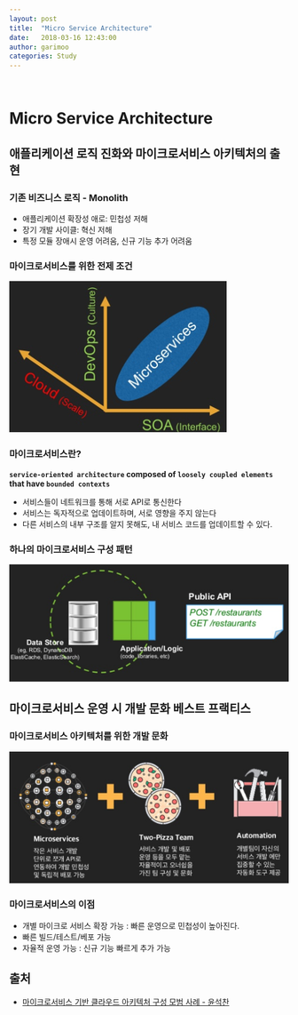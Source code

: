 ```yaml
---
layout: post
title:  "Micro Service Architecture"
date:   2018-03-16 12:43:00
author: garimoo
categories: Study
---
```

<br/>

# Micro Service Architecture

## 애플리케이션 로직 진화와 마이크로서비스 아키텍처의 출현

### 기존 비즈니스 로직 - Monolith

* 애플리케이션 확장성 애로: 민첩성 저해
* 장기 개발 사이클: 혁신 저해
* 특정 모듈 장애시 운영 어려움, 신규 기능 추가 어려움

### 마이크로서비스를 위한 전제 조건

![Image](/assets/20180316/1.png)

### 마이크로서비스란?

**`service-oriented architecture` composed of `loosely coupled elements` that have `bounded contexts`**

* 서비스들이 네트워크를 통해 서로 API로 통신한다
* 서비스는 독자적으로 업데이트하며, 서로 영향을 주지 않는다
* 다른 서비스의 내부 구조를 알지 못해도, 내 서비스 코드를 업데이트할 수 있다.

### 하나의 마이크로서비스 구성 패턴

![Image](/assets/20180316/2.png)

## 마이크로서비스 운영 시 개발 문화 베스트 프랙티스

### 마이크로서비스 아키텍처를 위한 개발 문화

![Image](/assets/20180316/3.png)

### 마이크로서비스의 이점

* 개별 마이크로 서비스 확장 가능 : 빠른 운영으로 민첩성이 높아진다.
* 빠른 빌드/테스트/베포 가능
* 자율적 운영 가능 : 신규 기능 빠르게 추가 가능

## 출처

* [마이크로서비스 기반 클라우드 아키텍처 구성 모범 사례 - 윤석찬](https://www.slideshare.net/awskorea/microservices-architecuture-on-aws)
